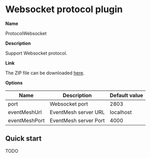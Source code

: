 # Websocket protocol plugin

**Name**

ProtocolWebsocket

**Description**

Support Websocket protocol.

**Link**

The ZIP file can be downloaded [here]().

**Options**

| Name              | Description                                                                                 | Default value |
| ----------------- | ------------------------------------------------------------------------------------------- | ------------- |
| port              | Websocket port                                                                              | 2803          |
| eventMeshUrl      | EventMesh server URL                                                                        | localhost     |
| eventMeshPort     | EventMesh server Port                                                                       | 4000          |

## Quick start

TODO